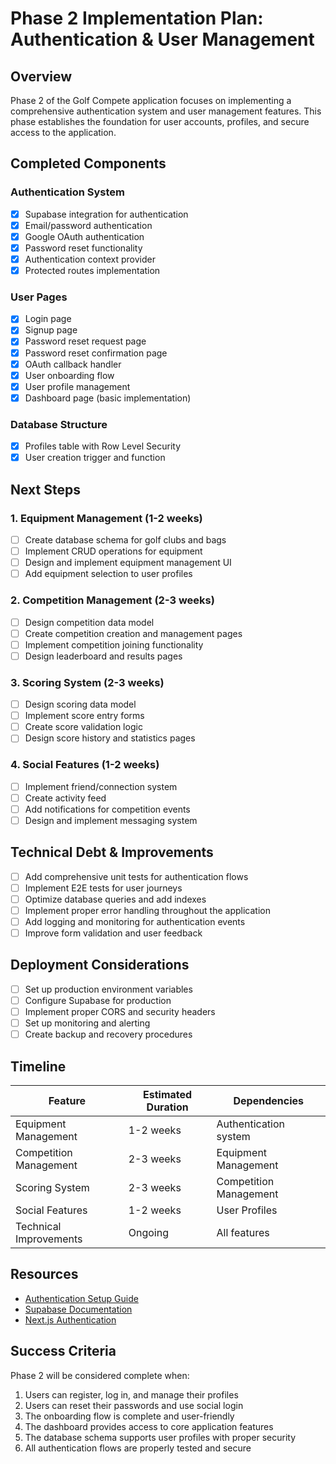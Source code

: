 # Phase 2 Implementation Plan: Authentication & User Management

## Overview

Phase 2 of the Golf Compete application focuses on implementing a comprehensive authentication system and user management features. This phase establishes the foundation for user accounts, profiles, and secure access to the application.

## Completed Components

### Authentication System

- [x] Supabase integration for authentication
- [x] Email/password authentication
- [x] Google OAuth authentication
- [x] Password reset functionality
- [x] Authentication context provider
- [x] Protected routes implementation

### User Pages

- [x] Login page
- [x] Signup page
- [x] Password reset request page
- [x] Password reset confirmation page
- [x] OAuth callback handler
- [x] User onboarding flow
- [x] User profile management
- [x] Dashboard page (basic implementation)

### Database Structure

- [x] Profiles table with Row Level Security
- [x] User creation trigger and function

## Next Steps

### 1. Equipment Management (1-2 weeks)

- [ ] Create database schema for golf clubs and bags
- [ ] Implement CRUD operations for equipment
- [ ] Design and implement equipment management UI
- [ ] Add equipment selection to user profiles

### 2. Competition Management (2-3 weeks)

- [ ] Design competition data model
- [ ] Create competition creation and management pages
- [ ] Implement competition joining functionality
- [ ] Design leaderboard and results pages

### 3. Scoring System (2-3 weeks)

- [ ] Design scoring data model
- [ ] Implement score entry forms
- [ ] Create score validation logic
- [ ] Design score history and statistics pages

### 4. Social Features (1-2 weeks)

- [ ] Implement friend/connection system
- [ ] Create activity feed
- [ ] Add notifications for competition events
- [ ] Design and implement messaging system

## Technical Debt & Improvements

- [ ] Add comprehensive unit tests for authentication flows
- [ ] Implement E2E tests for user journeys
- [ ] Optimize database queries and add indexes
- [ ] Implement proper error handling throughout the application
- [ ] Add logging and monitoring for authentication events
- [ ] Improve form validation and user feedback

## Deployment Considerations

- [ ] Set up production environment variables
- [ ] Configure Supabase for production
- [ ] Implement proper CORS and security headers
- [ ] Set up monitoring and alerting
- [ ] Create backup and recovery procedures

## Timeline

| Feature | Estimated Duration | Dependencies |
|---------|-------------------|--------------|
| Equipment Management | 1-2 weeks | Authentication system |
| Competition Management | 2-3 weeks | Equipment Management |
| Scoring System | 2-3 weeks | Competition Management |
| Social Features | 1-2 weeks | User Profiles |
| Technical Improvements | Ongoing | All features |

## Resources

- [Authentication Setup Guide](./docs/auth-setup.md)
- [Supabase Documentation](https://supabase.io/docs)
- [Next.js Authentication](https://nextjs.org/docs/authentication)

## Success Criteria

Phase 2 will be considered complete when:

1. Users can register, log in, and manage their profiles
2. Users can reset their passwords and use social login
3. The onboarding flow is complete and user-friendly
4. The dashboard provides access to core application features
5. The database schema supports user profiles with proper security
6. All authentication flows are properly tested and secure 